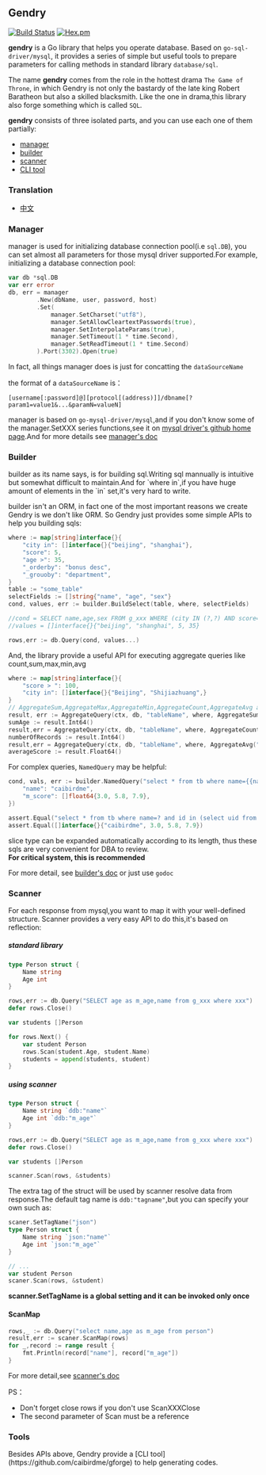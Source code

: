 ## Gendry
[![Build Status](https://www.travis-ci.org/didi/gendry.svg?branch=master)](https://www.travis-ci.org/didi/gendry)
[![Hex.pm](https://img.shields.io/hexpm/l/plug.svg)](https://github.com/didi/gendry/blob/master/LICENSE)

**gendry** is a Go library that helps you operate database. Based on `go-sql-driver/mysql`, it provides a series of simple but useful tools to prepare parameters for calling methods in standard library `database/sql`.

The name **gendry** comes from the role in the hottest drama `The Game of Throne`, in which Gendry is not only the bastardy of the late king Robert Baratheon but also a skilled blacksmith. Like the one in drama,this library also forge something which is called `SQL`.

**gendry** consists of three isolated parts, and you can use each one of them partially:

* [manager](#manager)
* [builder](#builder)
* [scanner](#scanner)
* [CLI tool](#tools)

### Translation
* [中文](translation/zhcn/README.md)



<h3 id="manager">Manager</h3>

manager is used for initializing database connection pool(i.e `sql.DB`),
you can set almost all parameters for those mysql driver supported.For example, initializing a database connection pool:

``` go
var db *sql.DB
var err error
db, err = manager
		.New(dbName, user, password, host)
		.Set(
			manager.SetCharset("utf8"),
			manager.SetAllowCleartextPasswords(true),
			manager.SetInterpolateParams(true),
			manager.SetTimeout(1 * time.Second),
			manager.SetReadTimeout(1 * time.Second)
		).Port(3302).Open(true)
```
In fact, all things manager does is just for concatting the `dataSourceName`

the format of a `dataSourceName` is：

```
[username[:password]@][protocol[(address)]]/dbname[?param1=value1&...&paramN=valueN]
```

manager is based on `go-mysql-driver/mysql`,and if you don't know some of the manager.SetXXX series functions,see it on [mysql driver's github home page](https://github.com/go-sql-driver/mysql).And for more details see [manager's doc](manager/README.md)

<h3 id="builder">Builder</h3>
builder as its name says, is for building sql.Writing sql mannually is intuitive but somewhat difficult to maintain.And for `where in`,if you have huge amount of elements in the `in` set,it's very hard to write.

builder isn't an ORM, in fact one of the most important reasons we create Gendry is we don't like ORM. So Gendry just provides some simple APIs to help you building sqls:

```go
where := map[string]interface{}{
	"city in": []interface{}{"beijing", "shanghai"},
	"score": 5,
	"age >": 35,
	"_orderby": "bonus desc",
	"_grouoby": "department",
}
table := "some_table"
selectFields := []string{"name", "age", "sex"}
cond, values, err := builder.BuildSelect(table, where, selectFields)

//cond = SELECT name,age,sex FROM g_xxx WHERE (city IN (?,?) AND score=? AND age>?) GROUP BY department ORDER BY bonus DESC
//values = []interface{}{"beijing", "shanghai", 5, 35}

rows,err := db.Query(cond, values...)
```
And, the library provide a useful API for executing aggregate queries like count,sum,max,min,avg

```go
where := map[string]interface{}{
    "score > ": 100,
    "city in": []interface{}{"Beijing", "Shijiazhuang",}
}
// AggregateSum,AggregateMax,AggregateMin,AggregateCount,AggregateAvg are supported
result, err := AggregateQuery(ctx, db, "tableName", where, AggregateSum("age"))
sumAge := result.Int64()
result,err = AggregateQuery(ctx, db, "tableName", where, AggregateCount("*")) 
numberOfRecords := result.Int64()
result,err = AggregateQuery(ctx, db, "tableName", where, AggregateAvg("score"))
averageScore := result.Float64()
```

For complex queries, `NamedQuery` may be helpful:
```go
cond, vals, err := builder.NamedQuery("select * from tb where name={{name}} and id in (select uid from anothertable where score in {{m_score}})", map[string]interface{}{
	"name": "caibirdme",
	"m_score": []float64{3.0, 5.8, 7.9},
})

assert.Equal("select * from tb where name=? and id in (select uid from anothertable where score in (?,?,?))", cond)
assert.Equal([]interface{}{"caibirdme", 3.0, 5.8, 7.9})
```
slice type can be expanded automatically according to its length, thus these sqls are very convenient for DBA to review.  
**For critical system, this is recommended**

For more detail, see [builder's doc](builder/README.md) or just use `godoc`

<h3 id="scanner">Scanner</h3>
For each response from mysql,you want to map it with your well-defined structure.
Scanner provides a very easy API to do this,it's based on reflection:

##### standard library
```go
type Person struct {
	Name string
	Age int
}

rows,err := db.Query("SELECT age as m_age,name from g_xxx where xxx")
defer rows.Close()

var students []Person

for rows.Next() {
	var student Person
	rows.Scan(student.Age, student.Name)
	students = append(students, student)
}
```
##### using scanner
```go
type Person struct {
	Name string `ddb:"name"`
	Age int `ddb:"m_age"`
}

rows,err := db.Query("SELECT age as m_age,name from g_xxx where xxx")
defer rows.Close()

var students []Person

scanner.Scan(rows, &students)
```
The extra tag of the struct will be used by scanner resolve data from response.The default tag name is `ddb:"tagname"`,but you can specify your own such as:

``` go
scaner.SetTagName("json")
type Person struct {
	Name string `json:"name"`
	Age int `json:"m_age"`
}

// ...
var student Person
scaner.Scan(rows, &student)
```

**scanner.SetTagName is a global setting and it can be invoked only once**

#### ScanMap
```go
rows,_ := db.Query("select name,age as m_age from person")
result,err := scaner.ScanMap(rows)
for _,record := range result {
	fmt.Println(record["name"], record["m_age"])
}
```
For more detail,see [scanner's doc](scanner/README.md)

PS：

* Don't forget close rows if you don't use ScanXXXClose
* The second parameter of Scan must be a reference

<h3 id="tools">Tools</h3>
Besides APIs above, Gendry provide a [CLI tool](https://github.com/caibirdme/gforge) to help generating codes.





